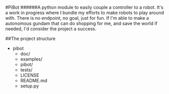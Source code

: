 #PiBot
######A python module to easily couple a controller to a robot. 
It's a work in progress where I bundle my efforts to make robots to play around with. There is no endpoint, no goal, just for fun. If I'm able to make a autonomous gundam that can do shopping for me, and save the world if needed, I'd consider the project a success.

##The project structure
* pibot
	* doc/
	* examples/
	* pibot/
	* tests/
	* LICENSE
	* README.md
	* setup.py